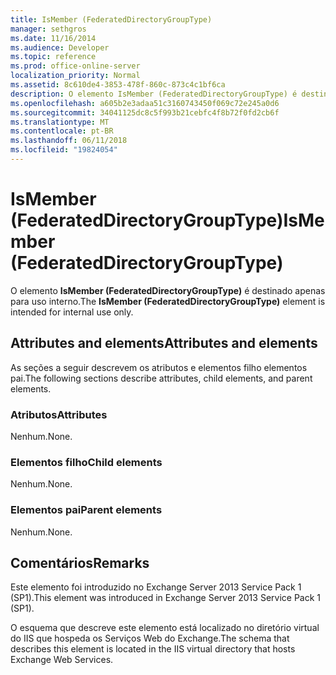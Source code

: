 ```yaml
---
title: IsMember (FederatedDirectoryGroupType)
manager: sethgros
ms.date: 11/16/2014
ms.audience: Developer
ms.topic: reference
ms.prod: office-online-server
localization_priority: Normal
ms.assetid: 8c610de4-3853-478f-860c-873c4c1bf6ca
description: O elemento IsMember (FederatedDirectoryGroupType) é destinado apenas para uso interno.
ms.openlocfilehash: a605b2e3adaa51c3160743450f069c72e245a0d6
ms.sourcegitcommit: 34041125dc8c5f993b21cebfc4f8b72f0fd2cb6f
ms.translationtype: MT
ms.contentlocale: pt-BR
ms.lasthandoff: 06/11/2018
ms.locfileid: "19824054"
---
```

# <a name="ismember-federateddirectorygrouptype"></a><span data-ttu-id="de8ec-103">IsMember (FederatedDirectoryGroupType)</span><span class="sxs-lookup"><span data-stu-id="de8ec-103">IsMember (FederatedDirectoryGroupType)</span></span>

<span data-ttu-id="de8ec-104">O elemento **IsMember (FederatedDirectoryGroupType)** é destinado apenas para uso interno.</span><span class="sxs-lookup"><span data-stu-id="de8ec-104">The **IsMember (FederatedDirectoryGroupType)** element is intended for internal use only.</span></span> 

## <a name="attributes-and-elements"></a><span data-ttu-id="de8ec-105">Attributes and elements</span><span class="sxs-lookup"><span data-stu-id="de8ec-105">Attributes and elements</span></span>

<span data-ttu-id="de8ec-106">As seções a seguir descrevem os atributos e elementos filho elementos pai.</span><span class="sxs-lookup"><span data-stu-id="de8ec-106">The following sections describe attributes, child elements, and parent elements.</span></span>
  
### <a name="attributes"></a><span data-ttu-id="de8ec-107">Atributos</span><span class="sxs-lookup"><span data-stu-id="de8ec-107">Attributes</span></span>

<span data-ttu-id="de8ec-108">Nenhum.</span><span class="sxs-lookup"><span data-stu-id="de8ec-108">None.</span></span>
  
### <a name="child-elements"></a><span data-ttu-id="de8ec-109">Elementos filho</span><span class="sxs-lookup"><span data-stu-id="de8ec-109">Child elements</span></span>

<span data-ttu-id="de8ec-110">Nenhum.</span><span class="sxs-lookup"><span data-stu-id="de8ec-110">None.</span></span>
  
### <a name="parent-elements"></a><span data-ttu-id="de8ec-111">Elementos pai</span><span class="sxs-lookup"><span data-stu-id="de8ec-111">Parent elements</span></span>

<span data-ttu-id="de8ec-112">Nenhum.</span><span class="sxs-lookup"><span data-stu-id="de8ec-112">None.</span></span>
  
## <a name="remarks"></a><span data-ttu-id="de8ec-113">Comentários</span><span class="sxs-lookup"><span data-stu-id="de8ec-113">Remarks</span></span>

<span data-ttu-id="de8ec-114">Este elemento foi introduzido no Exchange Server 2013 Service Pack 1 (SP1).</span><span class="sxs-lookup"><span data-stu-id="de8ec-114">This element was introduced in Exchange Server 2013 Service Pack 1 (SP1).</span></span>
  
<span data-ttu-id="de8ec-115">O esquema que descreve este elemento está localizado no diretório virtual do IIS que hospeda os Serviços Web do Exchange.</span><span class="sxs-lookup"><span data-stu-id="de8ec-115">The schema that describes this element is located in the IIS virtual directory that hosts Exchange Web Services.</span></span>
  

